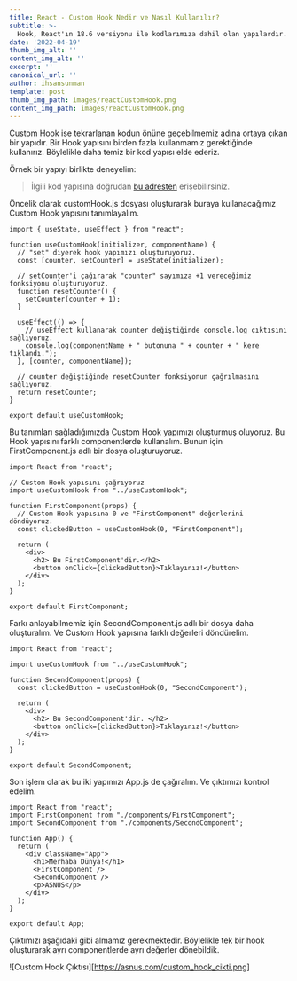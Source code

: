 ```yaml
---
title: React - Custom Hook Nedir ve Nasıl Kullanılır?
subtitle: >-
  Hook, React'ın 18.6 versiyonu ile kodlarımıza dahil olan yapılardır. Class component yapısına gerek olmadan, function component içerisinde de state yapısını kullanabilmemize olanak tanır.
date: '2022-04-19'
thumb_img_alt: ''
content_img_alt: ''
excerpt: ''
canonical_url: ''
author: ihsansunman
template: post
thumb_img_path: images/reactCustomHook.png
content_img_path: images/reactCustomHook.png
---
```

Custom Hook ise tekrarlanan kodun önüne geçebilmemiz adına ortaya çıkan bir yapıdır. Bir Hook yapısını birden fazla kullanmamız gerektiğinde kullanırız. Böylelikle daha temiz bir kod yapısı elde ederiz.

Örnek bir yapıyı birlikte deneyelim: 

> İlgili kod yapısına doğrudan [bu adresten](https://codesandbox.io/s/customhook-asnus-zwl5rt) erişebilirsiniz.

Öncelik olarak customHook.js dosyası oluşturarak buraya kullanacağımız Custom Hook yapısını tanımlayalım.

```
import { useState, useEffect } from "react";

function useCustomHook(initializer, componentName) {
  // "set" diyerek hook yapımızı oluşturuyoruz.
  const [counter, setCounter] = useState(initializer);

  // setCounter'i çağırarak "counter" sayımıza +1 vereceğimiz fonksiyonu oluşturuyoruz.
  function resetCounter() {
    setCounter(counter + 1);
  }

  useEffect(() => {
    // useEffect kullanarak counter değiştiğinde console.log çıktısını sağlıyoruz.
    console.log(componentName + " butonuna " + counter + " kere tıklandı.");
  }, [counter, componentName]);
   
  // counter değiştiğinde resetCounter fonksiyonun çağrılmasını sağlıyoruz.
  return resetCounter;
}

export default useCustomHook;
```

Bu tanımları sağladığımızda Custom Hook yapımızı oluşturmuş oluyoruz. Bu Hook yapısını farklı componentlerde kullanalım. Bunun için FirstComponent.js adlı bir dosya oluşturuyoruz.

```
import React from "react";

// Custom Hook yapısını çağrıyoruz
import useCustomHook from "../useCustomHook";

function FirstComponent(props) {
  // Custom Hook yapısına 0 ve "FirstComponent" değerlerini döndüyoruz.
  const clickedButton = useCustomHook(0, "FirstComponent");

  return (
    <div>
      <h2> Bu FirstComponent'dir.</h2>
      <button onClick={clickedButton}>Tıklayınız!</button>
    </div>
  );
}

export default FirstComponent;
```

Farkı anlayabilmemiz için SecondComponent.js adlı bir dosya daha oluşturalım. Ve Custom Hook yapısına farklı değerleri döndürelim.

```
import React from "react";

import useCustomHook from "../useCustomHook";

function SecondComponent(props) {
  const clickedButton = useCustomHook(0, "SecondComponent");

  return (
    <div>
      <h2> Bu SecondComponent'dir. </h2>
      <button onClick={clickedButton}>Tıklayınız!</button>
    </div>
  );
}

export default SecondComponent;
```

Son işlem olarak bu iki yapımızı App.js de çağıralım. Ve çıktımızı kontrol edelim.

```
import React from "react";
import FirstComponent from "./components/FirstComponent";
import SecondComponent from "./components/SecondComponent";

function App() {
  return (
    <div className="App">
      <h1>Merhaba Dünya!</h1>
      <FirstComponent />
      <SecondComponent />
      <p>ASNUS</p>
    </div>
  );
}

export default App;
```

Çıktımızı aşağıdaki gibi almamız gerekmektedir. Böylelikle tek bir hook oluşturarak ayrı componentlerde ayrı değerler dönebildik. 

![Custom Hook Çıktısı][https://asnus.com/custom_hook_cikti.png]
